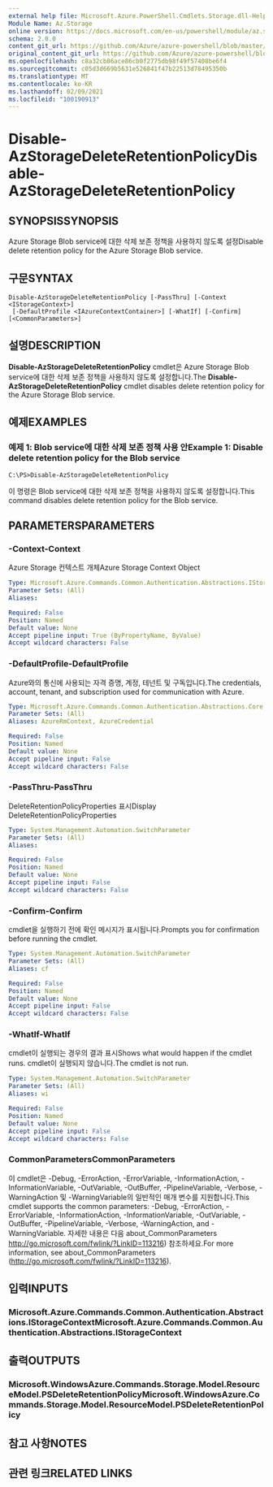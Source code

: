 ```yaml
---
external help file: Microsoft.Azure.PowerShell.Cmdlets.Storage.dll-Help.xml
Module Name: Az.Storage
online version: https://docs.microsoft.com/en-us/powershell/module/az.storage/disable-azstoragedeleteretentionpolicy
schema: 2.0.0
content_git_url: https://github.com/Azure/azure-powershell/blob/master/src/Storage/Storage.Management/help/Disable-AzStorageDeleteRetentionPolicy.md
original_content_git_url: https://github.com/Azure/azure-powershell/blob/master/src/Storage/Storage.Management/help/Disable-AzStorageDeleteRetentionPolicy.md
ms.openlocfilehash: c8a32cb86ace86cb0f2775db98f49f57408be6f4
ms.sourcegitcommit: c05d3d669b5631e526841f47b22513d78495350b
ms.translationtype: MT
ms.contentlocale: ko-KR
ms.lasthandoff: 02/09/2021
ms.locfileid: "100190913"
---
```

# <span data-ttu-id="72830-101">Disable-AzStorageDeleteRetentionPolicy</span><span class="sxs-lookup"><span data-stu-id="72830-101">Disable-AzStorageDeleteRetentionPolicy</span></span>

## <span data-ttu-id="72830-102">SYNOPSIS</span><span class="sxs-lookup"><span data-stu-id="72830-102">SYNOPSIS</span></span>
<span data-ttu-id="72830-103">Azure Storage Blob service에 대한 삭제 보존 정책을 사용하지 않도록 설정</span><span class="sxs-lookup"><span data-stu-id="72830-103">Disable delete retention policy  for the Azure Storage Blob service.</span></span>

## <span data-ttu-id="72830-104">구문</span><span class="sxs-lookup"><span data-stu-id="72830-104">SYNTAX</span></span>

```
Disable-AzStorageDeleteRetentionPolicy [-PassThru] [-Context <IStorageContext>]
 [-DefaultProfile <IAzureContextContainer>] [-WhatIf] [-Confirm] [<CommonParameters>]
```

## <span data-ttu-id="72830-105">설명</span><span class="sxs-lookup"><span data-stu-id="72830-105">DESCRIPTION</span></span>
<span data-ttu-id="72830-106">**Disable-AzStorageDeleteRetentionPolicy** cmdlet은 Azure Storage Blob service에 대한 삭제 보존 정책을 사용하지 않도록 설정합니다.</span><span class="sxs-lookup"><span data-stu-id="72830-106">The **Disable-AzStorageDeleteRetentionPolicy** cmdlet disables delete retention policy for the Azure Storage Blob service.</span></span>

## <span data-ttu-id="72830-107">예제</span><span class="sxs-lookup"><span data-stu-id="72830-107">EXAMPLES</span></span>

### <span data-ttu-id="72830-108">예제 1: Blob service에 대한 삭제 보존 정책 사용 안</span><span class="sxs-lookup"><span data-stu-id="72830-108">Example 1: Disable delete retention policy for the Blob service</span></span>
```
C:\PS>Disable-AzStorageDeleteRetentionPolicy
```

<span data-ttu-id="72830-109">이 명령은 Blob service에 대한 삭제 보존 정책을 사용하지 않도록 설정합니다.</span><span class="sxs-lookup"><span data-stu-id="72830-109">This command disables delete retention policy for the Blob service.</span></span>

## <span data-ttu-id="72830-110">PARAMETERS</span><span class="sxs-lookup"><span data-stu-id="72830-110">PARAMETERS</span></span>

### <span data-ttu-id="72830-111">-Context</span><span class="sxs-lookup"><span data-stu-id="72830-111">-Context</span></span>
<span data-ttu-id="72830-112">Azure Storage 컨텍스트 개체</span><span class="sxs-lookup"><span data-stu-id="72830-112">Azure Storage Context Object</span></span>

```yaml
Type: Microsoft.Azure.Commands.Common.Authentication.Abstractions.IStorageContext
Parameter Sets: (All)
Aliases:

Required: False
Position: Named
Default value: None
Accept pipeline input: True (ByPropertyName, ByValue)
Accept wildcard characters: False
```

### <span data-ttu-id="72830-113">-DefaultProfile</span><span class="sxs-lookup"><span data-stu-id="72830-113">-DefaultProfile</span></span>
<span data-ttu-id="72830-114">Azure와의 통신에 사용되는 자격 증명, 계정, 테넌트 및 구독입니다.</span><span class="sxs-lookup"><span data-stu-id="72830-114">The credentials, account, tenant, and subscription used for communication with Azure.</span></span>

```yaml
Type: Microsoft.Azure.Commands.Common.Authentication.Abstractions.Core.IAzureContextContainer
Parameter Sets: (All)
Aliases: AzureRmContext, AzureCredential

Required: False
Position: Named
Default value: None
Accept pipeline input: False
Accept wildcard characters: False
```

### <span data-ttu-id="72830-115">-PassThru</span><span class="sxs-lookup"><span data-stu-id="72830-115">-PassThru</span></span>
<span data-ttu-id="72830-116">DeleteRetentionPolicyProperties 표시</span><span class="sxs-lookup"><span data-stu-id="72830-116">Display DeleteRetentionPolicyProperties</span></span>

```yaml
Type: System.Management.Automation.SwitchParameter
Parameter Sets: (All)
Aliases:

Required: False
Position: Named
Default value: None
Accept pipeline input: False
Accept wildcard characters: False
```

### <span data-ttu-id="72830-117">-Confirm</span><span class="sxs-lookup"><span data-stu-id="72830-117">-Confirm</span></span>
<span data-ttu-id="72830-118">cmdlet을 실행하기 전에 확인 메시지가 표시됩니다.</span><span class="sxs-lookup"><span data-stu-id="72830-118">Prompts you for confirmation before running the cmdlet.</span></span>

```yaml
Type: System.Management.Automation.SwitchParameter
Parameter Sets: (All)
Aliases: cf

Required: False
Position: Named
Default value: None
Accept pipeline input: False
Accept wildcard characters: False
```

### <span data-ttu-id="72830-119">-WhatIf</span><span class="sxs-lookup"><span data-stu-id="72830-119">-WhatIf</span></span>
<span data-ttu-id="72830-120">cmdlet이 실행되는 경우의 결과 표시</span><span class="sxs-lookup"><span data-stu-id="72830-120">Shows what would happen if the cmdlet runs.</span></span>
<span data-ttu-id="72830-121">cmdlet이 실행되지 않습니다.</span><span class="sxs-lookup"><span data-stu-id="72830-121">The cmdlet is not run.</span></span>

```yaml
Type: System.Management.Automation.SwitchParameter
Parameter Sets: (All)
Aliases: wi

Required: False
Position: Named
Default value: None
Accept pipeline input: False
Accept wildcard characters: False
```

### <span data-ttu-id="72830-122">CommonParameters</span><span class="sxs-lookup"><span data-stu-id="72830-122">CommonParameters</span></span>
<span data-ttu-id="72830-123">이 cmdlet은 -Debug, -ErrorAction, -ErrorVariable, -InformationAction, -InformationVariable, -OutVariable, -OutBuffer, -PipelineVariable, -Verbose, -WarningAction 및 -WarningVariable의 일반적인 매개 변수를 지원합니다.</span><span class="sxs-lookup"><span data-stu-id="72830-123">This cmdlet supports the common parameters: -Debug, -ErrorAction, -ErrorVariable, -InformationAction, -InformationVariable, -OutVariable, -OutBuffer, -PipelineVariable, -Verbose, -WarningAction, and -WarningVariable.</span></span> <span data-ttu-id="72830-124">자세한 내용은 다음 about_CommonParameters http://go.microsoft.com/fwlink/?LinkID=113216) 참조하세요.</span><span class="sxs-lookup"><span data-stu-id="72830-124">For more information, see about_CommonParameters (http://go.microsoft.com/fwlink/?LinkID=113216).</span></span>

## <span data-ttu-id="72830-125">입력</span><span class="sxs-lookup"><span data-stu-id="72830-125">INPUTS</span></span>

### <span data-ttu-id="72830-126">Microsoft.Azure.Commands.Common.Authentication.Abstractions.IStorageContext</span><span class="sxs-lookup"><span data-stu-id="72830-126">Microsoft.Azure.Commands.Common.Authentication.Abstractions.IStorageContext</span></span>

## <span data-ttu-id="72830-127">출력</span><span class="sxs-lookup"><span data-stu-id="72830-127">OUTPUTS</span></span>

### <span data-ttu-id="72830-128">Microsoft.WindowsAzure.Commands.Storage.Model.ResourceModel.PSDeleteRetentionPolicy</span><span class="sxs-lookup"><span data-stu-id="72830-128">Microsoft.WindowsAzure.Commands.Storage.Model.ResourceModel.PSDeleteRetentionPolicy</span></span>

## <span data-ttu-id="72830-129">참고 사항</span><span class="sxs-lookup"><span data-stu-id="72830-129">NOTES</span></span>

## <span data-ttu-id="72830-130">관련 링크</span><span class="sxs-lookup"><span data-stu-id="72830-130">RELATED LINKS</span></span>
